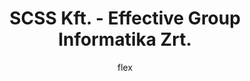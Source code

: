 ---
layout:   post
title:    SCSS Kft. - Effective Group Informatika Zrt.
author:   flex
category: 2015...2019 (SCSS, EG)
tags:     [about]
comments: false

headerSIZE:      0px
---
